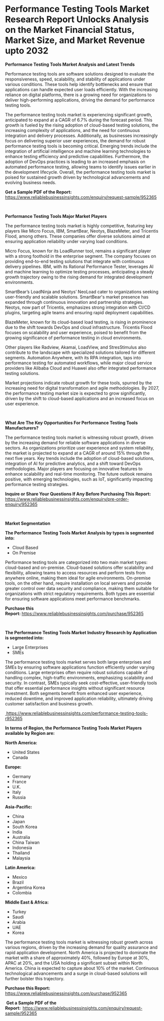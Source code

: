 <p><h1>Performance Testing Tools Market Research Report Unlocks Analysis on the Market Financial Status, Market Size, and Market Revenue upto 2032</h1></p><p><strong>Performance Testing Tools Market Analysis and Latest Trends</strong></p>
<p><p>Performance testing tools are software solutions designed to evaluate the responsiveness, speed, scalability, and stability of applications under various conditions. These tools help identify bottlenecks and ensure that applications can handle expected user loads efficiently. With the increasing reliance on digital platforms, there is a growing need for organizations to deliver high-performing applications, driving the demand for performance testing tools.</p><p>The performance testing tools market is experiencing significant growth, anticipated to expand at a CAGR of 6.7% during the forecast period. This growth is fueled by the rising adoption of cloud-based testing solutions, the increasing complexity of applications, and the need for continuous integration and delivery processes. Additionally, as businesses increasingly focus on delivering superior user experiences, the demand for robust performance testing tools is becoming critical. Emerging trends include the integration of artificial intelligence and machine learning technologies to enhance testing efficiency and predictive capabilities. Furthermore, the adoption of DevOps practices is leading to an increased emphasis on automated performance testing, allowing teams to identify issues earlier in the development lifecycle. Overall, the performance testing tools market is poised for sustained growth driven by technological advancements and evolving business needs.</p></p>
<p><strong>Get a Sample PDF of the Report:&nbsp;</strong> <a href="https://www.reliablebusinessinsights.com/enquiry/request-sample/952365?utm_campaign=3178&utm_medium=2&utm_source=Github&utm_content=ia&utm_term=18042025&utm_id=performance-testing-tools">https://www.reliablebusinessinsights.com/enquiry/request-sample/952365</a></p>
<p>&nbsp;</p>
<p><strong>Performance Testing Tools Major Market Players</strong></p>
<p><p>The performance testing tools market is highly competitive, featuring key players like Micro Focus, IBM, SmartBear, Neotys, BlazeMeter, and Tricentis Flood, among others. These companies offer diverse solutions aimed at ensuring application reliability under varying load conditions.</p><p>Micro Focus, known for its LoadRunner tool, remains a significant player with a strong foothold in the enterprise segment. The company focuses on providing end-to-end testing solutions that integrate with continuous delivery pipelines. IBM, with its Rational Performance Tester, leverages AI and machine learning to optimize testing processes, anticipating a steady growth trajectory owing to the rising demand for integrated development environments.</p><p>SmartBear’s LoadNinja and Neotys’ NeoLoad cater to organizations seeking user-friendly and scalable solutions. SmartBear's market presence has expanded through continuous innovation and partnership strategies. Neotys, now part of Tricentis, emphasizes strong integration with CI/CD plugins, targeting agile teams and ensuring rapid deployment capabilities.</p><p>BlazeMeter, known for its cloud-based load testing, is rising in prominence due to the shift towards DevOps and cloud infrastructure. Tricentis Flood focuses on scalability and user experience, poised to benefit from the growing significance of performance testing in cloud environments. </p><p>Other players like Radview, Akamai, LoadView, and StresStimulus also contribute to the landscape with specialized solutions tailored for different segments. Automation Anywhere, with its RPA integration, taps into performance testing for automated workflows, while major cloud service providers like Alibaba Cloud and Huawei also offer integrated performance testing solutions.</p><p>Market projections indicate robust growth for these tools, spurred by the increasing need for digital transformation and agile methodologies. By 2027, the performance testing market size is expected to grow significantly, driven by the shift to cloud-based applications and an increased focus on user experience.</p></p>
<p>&nbsp;</p>
<p><strong>What Are The Key Opportunities For Performance Testing Tools Manufacturers?</strong></p>
<p><p>The performance testing tools market is witnessing robust growth, driven by the increasing demand for reliable software applications in diverse sectors. As organizations prioritize user experience and system reliability, the market is projected to expand at a CAGR of around 15% through the next five years. Key trends include the adoption of cloud-based solutions, integration of AI for predictive analytics, and a shift toward DevOps methodologies. Major players are focusing on innovative features to enhance scalability and real-time monitoring. The future outlook remains positive, with emerging technologies, such as IoT, significantly impacting performance testing strategies.</p></p>
<p><strong>Inquire or Share Your Questions If Any Before Purchasing This Report:</strong> <a href="https://www.reliablebusinessinsights.com/enquiry/pre-order-enquiry/952365?utm_campaign=3178&utm_medium=2&utm_source=Github&utm_content=ia&utm_term=18042025&utm_id=performance-testing-tools">https://www.reliablebusinessinsights.com/enquiry/pre-order-enquiry/952365</a></p>
<p>&nbsp;</p>
<p><strong>Market Segmentation</strong></p>
<p><strong>The Performance Testing Tools Market Analysis by types is segmented into:</strong></p>
<p><ul><li>Cloud Based</li><li>On Premise</li></ul></p>
<p><p>Performance testing tools are categorized into two main market types: cloud-based and on-premise. Cloud-based solutions offer scalability and flexibility, allowing teams to access resources and perform tests from anywhere online, making them ideal for agile environments. On-premise tools, on the other hand, require installation on local servers and provide greater control over data security and compliance, making them suitable for organizations with strict regulatory requirements. Both types are essential for ensuring software applications meet performance benchmarks.</p></p>
<p><strong>Purchase this Report:&nbsp;</strong><a href="https://www.reliablebusinessinsights.com/purchase/952365?utm_campaign=3178&utm_medium=2&utm_source=Github&utm_content=ia&utm_term=18042025&utm_id=performance-testing-tools">https://www.reliablebusinessinsights.com/purchase/952365</a></p>
<p>&nbsp;</p>
<p><strong>The Performance Testing Tools Market Industry Research by Application is segmented into:</strong></p>
<p><ul><li>Large Enterprises</li><li>SMEs</li></ul></p>
<p><p>The performance testing tools market serves both large enterprises and SMEs by ensuring software applications function efficiently under varying conditions. Large enterprises often require robust solutions capable of handling complex, high-traffic environments, emphasizing scalability and security. In contrast, SMEs typically seek cost-effective, user-friendly tools that offer essential performance insights without significant resource investment. Both segments benefit from enhanced user experience, reduced downtime, and improved application reliability, ultimately driving customer satisfaction and business growth.</p></p>
<p><a href="https://www.reliablebusinessinsights.com/performance-testing-tools-r952365?utm_campaign=3178&utm_medium=2&utm_source=Github&utm_content=ia&utm_term=18042025&utm_id=performance-testing-tools">&nbsp;https://www.reliablebusinessinsights.com/performance-testing-tools-r952365</a></p>
<p><strong>In terms of Region, the Performance Testing Tools Market Players available by Region are:</strong></p>
<p>
    <p> <strong> North America: </strong>
        <ul>
            <li>United States</li>
            <li>Canada</li>
        </ul>
        </p> 
    <p> <strong> Europe: </strong>
        <ul>
            <li>Germany</li>
            <li>France</li>
            <li>U.K.</li>
            <li>Italy</li>
            <li>Russia</li>
        </ul>
        </p> 
    <p> <strong> Asia-Pacific: </strong>
        <ul>
            <li>China</li>
            <li>Japan</li>
            <li>South Korea</li>
            <li>India</li>
            <li>Australia</li>
            <li>China Taiwan</li>
            <li>Indonesia</li>
            <li>Thailand</li>
            <li>Malaysia</li>
        </ul>
        </p> 
    <p> <strong> Latin America: </strong>
        <ul>
            <li>Mexico</li>
            <li>Brazil</li>
            <li>Argentina Korea</li>
            <li>Colombia</li>
        </ul>
        </p> 
    <p> <strong> Middle East & Africa: </strong>
        <ul>
            <li>Turkey</li>
            <li>Saudi</li>
            <li>Arabia</li>
            <li>UAE</li>
            <li>Korea</li>
        </ul>
    </p>
    </p>
<p><p>The performance testing tools market is witnessing robust growth across various regions, driven by the increasing demand for quality assurance and rapid application development. North America is projected to dominate the market with a share of approximately 40%, followed by Europe at 30%, APAC at 20%, and the USA holding a significant subset within North America. China is expected to capture about 10% of the market. Continuous technological advancements and a surge in cloud-based solutions will further bolster this trajectory.</p></p>
<p><strong>Purchase this Report: </strong><a href="https://www.reliablebusinessinsights.com/purchase/952365?utm_campaign=3178&utm_medium=2&utm_source=Github&utm_content=ia&utm_term=18042025&utm_id=performance-testing-tools">https://www.reliablebusinessinsights.com/purchase/952365</a></p>
<p>&nbsp;<strong>Get a Sample PDF of the Report:&nbsp;&nbsp;</strong><a href="https://www.reliablebusinessinsights.com/enquiry/request-sample/952365?utm_campaign=3178&utm_medium=2&utm_source=Github&utm_content=ia&utm_term=18042025&utm_id=performance-testing-tools">https://www.reliablebusinessinsights.com/enquiry/request-sample/952365</a></p>
<p><strong></strong></p>
<p><p></p><p></p><p></p></p>
